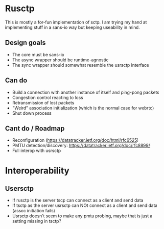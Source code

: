 # Rusctp

This is mostly a for-fun implementation of sctp. I am trying my hand at implementing stuff in a sans-io way but keeping useability in mind.

## Design goals

* The core must be sans-io
* The async wrapper should be runtime-agnostic
* The sync wrapper should somewhat resemble the usrsctp interface

## Can do
* Build a connection with another instance of itself and ping-pong packets
* Congestion control reacting to loss
* Retransmission of lost packets
* "Weird" association initialization (which is the normal case for webrtc)
* Shut down process

## Cant do / Roadmap
* Reconfiguration (https://datatracker.ietf.org/doc/html/rfc6525)
* PMTU detection/discovery: https://datatracker.ietf.org/doc/rfc8899/
* Full interop with usrsctp

# Interoperability
## Usersctp
* If rusctp is the server tscp can connect as a client and send data
* If tsctp as the server usrsctp can NOt connect as a client and send data (assoc initiation fails)
* Usrsctp doesn't seem to make any pmtu probing, maybe that is just a setting missing in tsctp?
